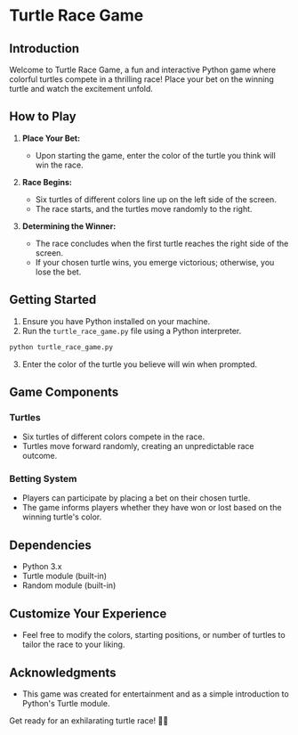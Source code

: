 # Turtle Race Game

## Introduction

Welcome to Turtle Race Game, a fun and interactive Python game where colorful turtles compete in a thrilling race! Place your bet on the winning turtle and watch the excitement unfold.

## How to Play

1. **Place Your Bet:**
    - Upon starting the game, enter the color of the turtle you think will win the race.

2. **Race Begins:**
    - Six turtles of different colors line up on the left side of the screen.
    - The race starts, and the turtles move randomly to the right.

3. **Determining the Winner:**
    - The race concludes when the first turtle reaches the right side of the screen.
    - If your chosen turtle wins, you emerge victorious; otherwise, you lose the bet.

## Getting Started

1. Ensure you have Python installed on your machine.
2. Run the `turtle_race_game.py` file using a Python interpreter.

```bash
python turtle_race_game.py
```

3. Enter the color of the turtle you believe will win when prompted.

## Game Components

### Turtles
- Six turtles of different colors compete in the race.
- Turtles move forward randomly, creating an unpredictable race outcome.

### Betting System
- Players can participate by placing a bet on their chosen turtle.
- The game informs players whether they have won or lost based on the winning turtle's color.

## Dependencies
- Python 3.x
- Turtle module (built-in)
- Random module (built-in)

## Customize Your Experience
- Feel free to modify the colors, starting positions, or number of turtles to tailor the race to your liking.

## Acknowledgments
- This game was created for entertainment and as a simple introduction to Python's Turtle module.

Get ready for an exhilarating turtle race! 🐢🏁
